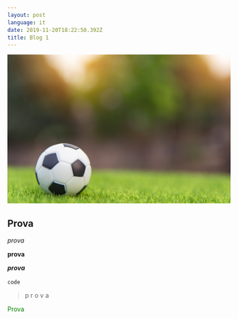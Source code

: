 ```yaml
---
layout: post
language: it
date: 2019-11-20T18:22:58.392Z
title: Blog 1
---
```

![Una palla](../../src/images/ball.jpg "Una palla")

## Prova

_prova_

**prova**

**_prova_**

`code`

> p
> r
> o
> v
> a

<p style="color:green">Prova</p>
